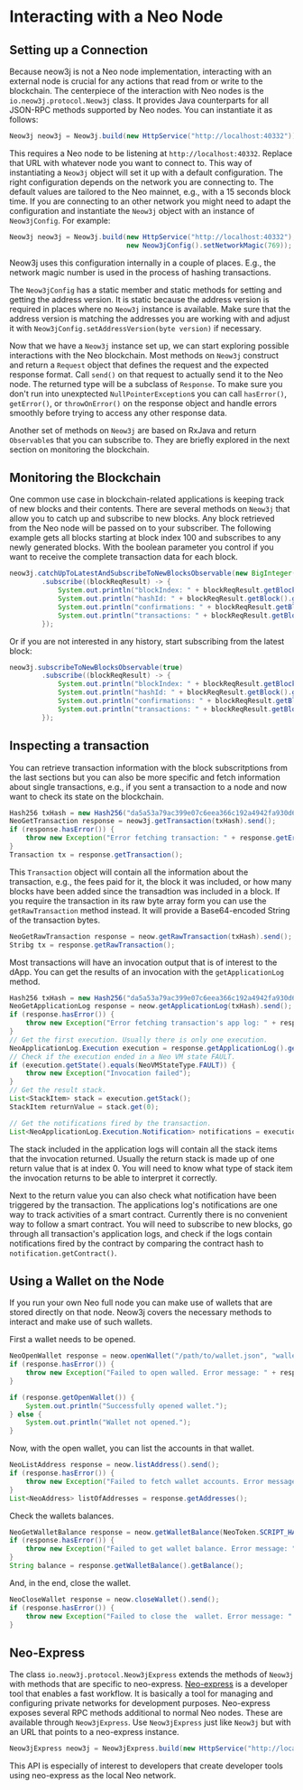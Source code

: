 # Interacting with a Neo Node

## Setting up a Connection
Because neow3j is not a Neo node implementation, interacting with an external node is crucial for any actions that read
from or write to the blockchain.  The centerpiece of the interaction with Neo nodes is the `io.neow3j.protocol.Neow3j` 
class. It provides Java counterparts for all JSON-RPC methods supported by Neo nodes. 
You can instantiate it as follows:

```java
Neow3j neow3j = Neow3j.build(new HttpService("http://localhost:40332"));
```

This requires a Neo node to be listening at `http://localhost:40332`. Replace that URL with whatever node you want to
connect to. This way of instantiating a `Neow3j` object will set it up with a default configuration. The right
configuration depends on the network you are connecting to. The default values are tailored to the Neo mainnet, e.g.,
with a 15 seconds block time. If you are connecting to an other network you might need to adapt the configuration and
instantiate the `Neow3j` object with an instance of `Neow3jConfig`. For example:

```java
Neow3j neow3j = Neow3j.build(new HttpService("http://localhost:40332"), 
                             new Neow3jConfig().setNetworkMagic(769));
```
 
Neow3j uses this configuration internally in a couple of places. E.g., the network magic number is used in the process
of hashing transactions.

The `Neow3jConfig` has a static member and static methods for setting and getting the address version. It is static
because the address version is required in places where no `Neow3j` instance is available. Make sure that the address
version is matching the addresses you are working with and adjust it with `Neow3jConfig.setAddressVersion(byte version)`
if necessary.

Now that we have a `Neow3j` instance set up, we can start exploring possible interactions with the Neo blockchain. Most
methods on `Neow3j` construct and return a `Request` object that defines the request and the expected response format. 
Call `send()` on that request to actually send it to the Neo node. The returned type will be a subclass of `Response`.
To make sure you don't run into unexptected `NullPointerException`s you can call `hasError()`, `getError()`, or
`throwOnError()` on the response object and handle errors smoothly before trying to access any other response data.

Another set of methods on `Neow3j` are based on RxJava and return `Observable`s that you can subscribe to. They are
briefly explored in the next section on monitoring the blockchain.
## Monitoring the Blockchain

One common use case in blockchain-related applications is keeping track of new blocks and their contents.  There are
several methods on `Neow3j` that allow you to catch up and subscribe to new blocks. Any block retrieved from the Neo
node will be passed on to your subscriber. The following example gets all blocks starting at block index 100 and
subscribes to any newly generated blocks. With the boolean parameter you control if you want to receive the complete
transaction data for each block.

```java
neow3j.catchUpToLatestAndSubscribeToNewBlocksObservable(new BigInteger("100"), true)
        .subscribe((blockReqResult) -> {
            System.out.println("blockIndex: " + blockReqResult.getBlock().getIndex());
            System.out.println("hashId: " + blockReqResult.getBlock().getHash());
            System.out.println("confirmations: " + blockReqResult.getBlock().getConfirmations());
            System.out.println("transactions: " + blockReqResult.getBlock().getTransactions());
        });
```

Or if you are not interested in any history, start subscribing from the latest block:

```java
neow3j.subscribeToNewBlocksObservable(true)
        .subscribe((blockReqResult) -> {
            System.out.println("blockIndex: " + blockReqResult.getBlock().getIndex());
            System.out.println("hashId: " + blockReqResult.getBlock().getHash());
            System.out.println("confirmations: " + blockReqResult.getBlock().getConfirmations());
            System.out.println("transactions: " + blockReqResult.getBlock().getTransactions());
        });
```

## Inspecting a transaction

You can retrieve transaction information with the block subscritptions from the last sections but you can also be more
specific and fetch information about single transactions, e.g., if you sent a transaction to a node and now want to
check its state on the blockchain. 

```java
Hash256 txHash = new Hash256("da5a53a79ac399e07c6eea366c192a4942fa930d6903ffc10b497f834a538fee");
NeoGetTransaction response = neow3j.getTransaction(txHash).send();
if (response.hasError()) {
    throw new Exception("Error fetching transaction: " + response.getError().getMessage());
}
Transaction tx = response.getTransaction();
```

This `Transaction` object will contain all the information about the transaction, e.g., the fees paid for it, the block
it was included, or how many blocks have been added since the transadtion was included in a block. If you require the
transaction in its raw byte array form you can use the `getRawTransaction` method instead. It will provide a
Base64-encoded String of the transaction bytes.

```java
NeoGetRawTransaction response = neow.getRawTransaction(txHash).send();
Stribg tx = response.getRawTransaction();
```

Most transactions will have an invocation output that is of interest to the dApp. You can get the results of an
invocation with the `getApplicationLog` method. 

```java
Hash256 txHash = new Hash256("da5a53a79ac399e07c6eea366c192a4942fa930d6903ffc10b497f834a538fee");
NeoGetApplicationLog response = neow.getApplicationLog(txHash).send();
if (response.hasError()) {
    throw new Exception("Error fetching transaction's app log: " + response.getError().getMessage());
}
// Get the first execution. Usually there is only one execution.
NeoApplicationLog.Execution execution = response.getApplicationLog().getExecutions().get(0);
// Check if the execution ended in a Neo VM state FAULT.
if (execution.getState().equals(NeoVMStateType.FAULT)) {
    throw new Exception("Invocation failed");
}
// Get the result stack.
List<StackItem> stack = execution.getStack();
StackItem returnValue = stack.get(0);

// Get the notifications fired by the transaction.
List<NeoApplicationLog.Execution.Notification> notifications = execution.getNotifications();
```

The stack included in the application logs will contain all the stack items that the invocation returned. Usually the
return stack is made up of one return value that is at index 0. You will need to know what type of stack item the
invocation returns to be able to interpret it correctly.  

Next to the return value you can also check what notification have been triggered by the transaction. The applications
log's notifications are one way to track activities of a  smart contract. Currently there is no convenient way to follow
a smart contract. You will need to subscribe to new blocks, go through all transaction's application logs, and check if
the logs contain notifications fired by the contract by comparing the contract hash to `notification.getContract()`.


## Using a Wallet on the Node

If you run your own Neo full node you can make use of wallets that are stored directly on that node. Neow3j covers the
necessary methods to interact and make use of such wallets. 

First a wallet needs to be opened.

```java
NeoOpenWallet response = neow.openWallet("/path/to/wallet.json", "walletPassword").send();
if (response.hasError()) {
    throw new Exception("Failed to open walled. Error message: " + response.getError().getMessage());
}

if (response.getOpenWallet()) {
    System.out.println("Successfully opened wallet.");
} else {
    System.out.println("Wallet not opened.");
}
```

Now, with the open wallet, you can list the accounts in that wallet.

```java
NeoListAddress response = neow.listAddress().send();
if (response.hasError()) {
    throw new Exception("Failed to fetch wallet accounts. Error message: " + response.getError().getMessage());
}
List<NeoAddress> listOfAddresses = response.getAddresses();
```

Check the wallets balances.

```java
NeoGetWalletBalance response = neow.getWalletBalance(NeoToken.SCRIPT_HASH).send();
if (response.hasError()) {
    throw new Exception("Failed to get wallet balance. Error message: " + response.getError().getMessage());
}
String balance = response.getWalletBalance().getBalance();
```

And, in the end, close the wallet.

```java
NeoCloseWallet response = neow.closeWallet().send();
if (response.hasError()) {
    throw new Exception("Failed to close the  wallet. Error message: " + response.getError().getMessage());
}
```

## Neo-Express

The class `io.neow3j.protocol.Neow3jExpress` extends the methods of `Neow3j` with methods that are specific to
neo-express. [Neo-express](https://github.com/neo-project/neo-express) is a developer tool that enables a fast workflow. It is basically a tool for managing and configuring private networks for development purposes.
Neo-express exposes several RPC methods additional to normal Neo nodes. These are available through `Neow3jExpress`. Use `Neow3jExpress` just like `Neow3j` but with an URL that points to a neo-express instance.

```java
Neow3jExpress neow3j = Neow3jExpress.build(new HttpService("http://localhost:40332"));
```

This API is especially of interest to developers that create developer tools using neo-express as the local Neo network.